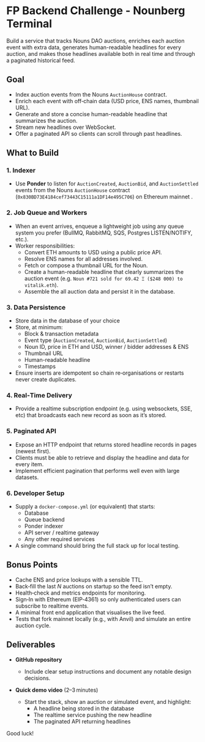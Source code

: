 # FP Backend Challenge - Nounberg Terminal

Build a service that tracks Nouns DAO auctions, enriches each auction event with extra data, generates human-readable headlines for every auction, and makes those headlines available both in real time and through a paginated historical feed.

## Goal

* Index auction events from the Nouns `AuctionHouse` contract.
* Enrich each event with off‑chain data (USD price, ENS names, thumbnail URL).
* Generate and store a concise human-readable headline that summarizes the auction.
* Stream new headlines over WebSocket.
* Offer a paginated API so clients can scroll through past headlines.

## What to Build

### 1. Indexer
* Use **Ponder** to listen for `AuctionCreated`, `AuctionBid`, and `AuctionSettled` events from the Nouns `AuctionHouse` contract (`0x830BD73E4184cef73443C15111a1DF14e495C706`) on Ethereum mainnet .

### 2. Job Queue and Workers
* When an event arrives, enqueue a lightweight job using any queue system you prefer
  (BullMQ, RabbitMQ, SQS, Postgres LISTEN/NOTIFY, etc.).
* Worker responsibilities:
  * Convert ETH amounts to USD using a public price API.
  * Resolve ENS names for all addresses involved.
  * Fetch or compose a thumbnail URL for the Noun.
  * Create a human-readable headline that clearly summarizes the auction event (e.g. `Noun #721 sold for 69.42 Ξ ($248 000) to vitalik.eth`).
  * Assemble the all auction data and persist it in the database.

### 3. Data Persistence
* Store data in the database of your choice
* Store, at minimum:
  * Block & transaction metadata
  * Event type (`AuctionCreated`, `AuctionBid`, `AuctionSettled`)
  * Noun ID, price in ETH and USD, winner / bidder addresses & ENS
  * Thumbnail URL
  * Human-readable headline
  * Timestamps
* Ensure inserts are idempotent so chain re‑organisations or restarts never create duplicates.

### 4. Real‑Time Delivery
* Provide a realtime subscription endpoint (e.g. using websockets, SSE, etc) that broadcasts each new record as soon as it’s stored.

### 5. Paginated API
* Expose an HTTP endpoint that returns stored headline records in pages (newest first).
* Clients must be able to retrieve and display the headline and data for every item.
* Implement efficient pagination that performs well even with large datasets.

### 6. Developer Setup
* Supply a `docker-compose.yml` (or equivalent) that starts:
  * Database
  * Queue backend
  * Ponder indexer
  * API server / realtime gateway
  * Any other required services
* A single command should bring the full stack up for local testing.

## Bonus Points

* Cache ENS and price lookups with a sensible TTL.
* Back‑fill the last *N* auctions on startup so the feed isn’t empty.
* Health‑check and metrics endpoints for monitoring.
* Sign‑In with Ethereum (EIP‑4361) so only authenticated users can subscribe to realtime events.
* A minimal front end application that visualises the live feed.
* Tests that fork mainnet locally (e.g., with Anvil) and simulate an entire auction cycle.

## Deliverables

* **GitHub repository**
  * Include clear setup instructions and document any notable design decisions.

* **Quick demo video** (2–3 minutes)
  * Start the stack, show an auction or simulated event, and highlight:
    * A headline being stored in the database
    * The realtime service pushing the new headline
    * The paginated API returning headlines

Good luck!
